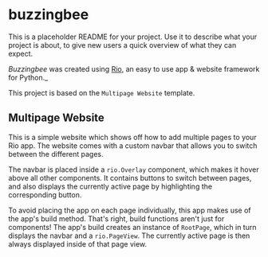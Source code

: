 # buzzingbee

This is a placeholder README for your project. Use it to describe what your
project is about, to give new users a quick overview of what they can expect.

_Buzzingbee_ was created using [Rio](http://rio.dev/), an easy to
use app & website framework for Python._

This project is based on the `Multipage Website` template.

## Multipage Website

This is a simple website which shows off how to add multiple pages to your Rio
app. The website comes with a custom navbar that allows you to switch between
the different pages.

The navbar is placed inside a `rio.Overlay` component, which makes it hover
above all other components. It contains buttons to switch between pages, and
also displays the currently active page by highlighting the corresponding
button.

To avoid placing the app on each page individually, this app makes use of the
app's build method. That's right, build functions aren't just for components!
The app's build creates an instance of `RootPage`, which in turn displays the
navbar and a `rio.PageView`. The currently active page is then always displayed
inside of that page view.
